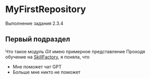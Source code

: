 # MyFirstRepository
Выполнение задания 2.3.4
## Первый подраздел
Что такое модуль *Git* имею примерное представление
Проходя обучение на [SkillFactory](https://skillfactory.ru/csharp), я поняла, что 
* Мне поможет чат GPT
* Больше мне никто не поможет
